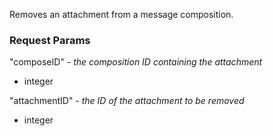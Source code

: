 Removes an attachment from a message composition.

### Request Params

"composeID" - *the composition ID containing the attachment*

- integer

"attachmentID" - *the ID of the attachment to be removed*

- integer
